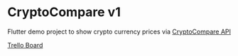 # CryptoCompare v1

Flutter demo project to show crypto currency prices via [CryptoCompare API](https://min-api.cryptocompare.com/)

[Trello Board](https://trello.com/b/AlFt3QBZ)
